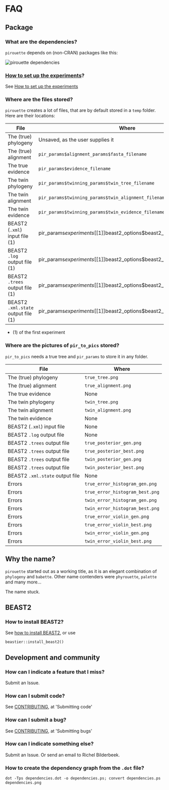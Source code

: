 # FAQ

## Package

### What are the dependencies?

`pirouette` depends on (non-CRAN) packages like this:

![pirouette dependencies](pirouette.png)

### [How to set up the experiments](how_to_set_up_experiments.md)?

See [How to set up the experiments](how_to_set_up_experiments.md)

### Where are the files stored?

`pirouette` creates a lot of files, that are by default stored
in a `temp` folder. Here are their locations:

File                               |Where
-----------------------------------|-----------------------------------------------------------------------
The (true) phylogeny               |Unsaved, as the user supplies it
The (true) alignment               |`pir_params$alignment_params$fasta_filename`
The true evidence                  |`pir_params$evidence_filename`
The twin phylogeny                 |`pir_params$twinning_params$twin_tree_filename`
The twin alignment                 |`pir_params$twinning_params$twin_alignment_filename`
The twin evidence                  |`pir_params$twinning_params$twin_evidence_filename`
BEAST2 (`.xml`) input file (1)     |pir_params$experiments[[1]]$beast2_options$beast2_input_filename
BEAST2 `.log` output file (1)      |pir_params$experiments[[1]]$beast2_options$beast2_output_log_filename
BEAST2 `.trees` output file (1)    |pir_params$experiments[[1]]$beast2_options$beast2_output_trees_filename
BEAST2 `.xml.state` output file (1)|pir_params$experiments[[1]]$beast2_options$beast2_output_state_filename

 * (1) of the first experiment

### Where are the pictures of `pir_to_pics` stored?

`pir_to_pics` needs a true tree and `pir_params` 
to store it in any folder.

File                               |Where
-----------------------------------|-----------------------------------------------------------------------
The (true) phylogeny               |`true_tree.png`
The (true) alignment               |`true_alignment.png`
The true evidence                  |None
The twin phylogeny                 |`twin_tree.png`
The twin alignment                 |`twin_alignment.png`
The twin evidence                  |None
BEAST2 (`.xml`) input file         |None
BEAST2 `.log` output file          |None
BEAST2 `.trees` output file        |`true_posterior_gen.png`
BEAST2 `.trees` output file        |`true_posterior_best.png`
BEAST2 `.trees` output file        |`twin_posterior_gen.png`
BEAST2 `.trees` output file        |`twin_posterior_best.png`
BEAST2 `.xml.state` output file    |None
Errors                             |`true_error_histogram_gen.png`
Errors                             |`true_error_histogram_best.png`
Errors                             |`twin_error_histogram_gen.png`
Errors                             |`twin_error_histogram_best.png`
Errors                             |`true_error_violin_gen.png`
Errors                             |`true_error_violin_best.png`
Errors                             |`twin_error_violin_gen.png`
Errors                             |`twin_error_violin_best.png`

## Why the name?

`pirouette` started out as a working title, as it is an elegant
combination of `phylogeny` and `babette`. Other name contenders 
were `phyrouette`, `palette` and many more...

The name stuck.

## BEAST2

### How to install BEAST2?

See [how to install BEAST2](https://github.com/ropensci/beastier/blob/master/install_beast2.md),
or use

```{r}
beastier::install_beast2()
```

## Development and community

### How can I indicate a feature that I miss?

Submit an Issue.

### How can I submit code?

See [CONTRIBUTING](../CONTRIBUTING.md), at 'Submitting code'

### How can I submit a bug?

See [CONTRIBUTING](../CONTRIBUTING.md), at 'Submitting bugs' 

### How can I indicate something else?

Submit an Issue. Or send an email to Richel Bilderbeek.

### How to create the dependency graph from the `.dot` file?

```
dot -Tps dependencies.dot -o dependencies.ps; convert dependencies.ps dependencies.png
```

